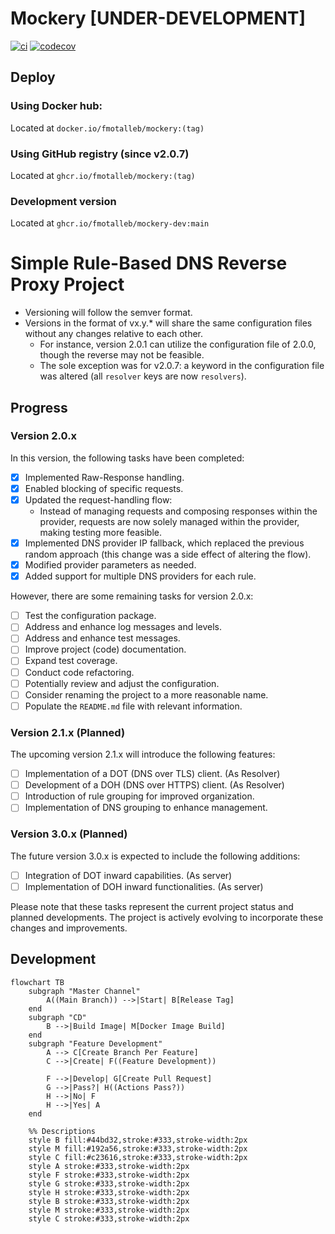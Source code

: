 # Mockery [**UNDER-DEVELOPMENT**]

[![ci](https://github.com/FMotalleb/mockery/actions/workflows/ci.yml/badge.svg)](https://github.com/FMotalleb/mockery/actions/workflows/ci.yml)
[![codecov](https://codecov.io/gh/FMotalleb/mockery/branch/main/graph/badge.svg?token=MPZZYK0LUJ)](https://codecov.io/gh/FMotalleb/mockery)

## Deploy
### Using Docker hub:
Located at `docker.io/fmotalleb/mockery:(tag)` 

### Using GitHub registry (since v2.0.7)
Located at `ghcr.io/fmotalleb/mockery:(tag)` 

### Development version
Located at `ghcr.io/fmotalleb/mockery-dev:main`

# Simple Rule-Based DNS Reverse Proxy Project
* Versioning will follow the semver format.
* Versions in the format of vx.y.* will share the same configuration files without any changes relative to each other.
  * For instance, version 2.0.1 can utilize the configuration file of 2.0.0, though the reverse may not be feasible.
  * The sole exception was for v2.0.7: a keyword in the configuration file was altered (all `resolver` keys are now `resolvers`).
## Progress
### Version 2.0.x
In this version, the following tasks have been completed:
- [X] Implemented Raw-Response handling.
- [X] Enabled blocking of specific requests.
- [X] Updated the request-handling flow:
  - Instead of managing requests and composing responses within the provider, requests are now solely managed within the provider, making testing more feasible.
- [X] Implemented DNS provider IP fallback, which replaced the previous random approach (this change was a side effect of altering the flow).
- [X] Modified provider parameters as needed.
- [X] Added support for multiple DNS providers for each rule.

However, there are some remaining tasks for version 2.0.x:
- [ ] Test the configuration package.
- [ ] Address and enhance log messages and levels.
- [ ] Address and enhance test messages.
- [ ] Improve project (code) documentation.
- [ ] Expand test coverage.
- [ ] Conduct code refactoring.
- [ ] Potentially review and adjust the configuration.
- [ ] Consider renaming the project to a more reasonable name.
- [ ] Populate the `README.md` file with relevant information.

### Version 2.1.x (Planned)
The upcoming version 2.1.x will introduce the following features:
- [ ] Implementation of a DOT (DNS over TLS) client. (As Resolver)
- [ ] Development of a DOH (DNS over HTTPS) client. (As Resolver)
- [ ] Introduction of rule grouping for improved organization.
- [ ] Implementation of DNS grouping to enhance management.

### Version 3.0.x (Planned)
The future version 3.0.x is expected to include the following additions:
- [ ] Integration of DOT inward capabilities. (As server)
- [ ] Implementation of DOH inward functionalities. (As server)

Please note that these tasks represent the current project status and planned developments. The project is actively evolving to incorporate these changes and improvements.


## Development

```mermaid
flowchart TB
    subgraph "Master Channel"
        A((Main Branch)) -->|Start| B[Release Tag]
    end
    subgraph "CD"
        B -->|Build Image| M[Docker Image Build]
    end
    subgraph "Feature Development"
        A --> C[Create Branch Per Feature]
        C -->|Create| F((Feature Development))

        F -->|Develop| G[Create Pull Request]
        G -->|Pass?| H((Actions Pass?))
        H -->|No| F
        H -->|Yes| A
    end

    %% Descriptions
    style B fill:#44bd32,stroke:#333,stroke-width:2px
    style M fill:#192a56,stroke:#333,stroke-width:2px
    style C fill:#c23616,stroke:#333,stroke-width:2px
    style A stroke:#333,stroke-width:2px
    style F stroke:#333,stroke-width:2px
    style G stroke:#333,stroke-width:2px
    style H stroke:#333,stroke-width:2px
    style B stroke:#333,stroke-width:2px
    style M stroke:#333,stroke-width:2px
    style C stroke:#333,stroke-width:2px
```
